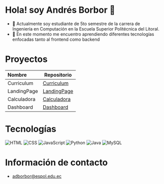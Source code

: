 # Hola! soy Andrés Borbor 👋

- 🔭 Actualmente soy estudiante de 5to semestre de la carrera de Ingeniería en Computación en la Escuela Superior Politécnica del Litoral.
- 🌱 En este momento me encuentro aprendiendo diferentes tecnologías enfocadas tanto al frontend como backend

# Proyectos

| Nombre     | Repositorio                                                                   |
|:-----------|-------------------------------------------------------------------------------|
| Curriculum | [Curriculum](https://andresborbor.github.io/curriculum)                      |
| LandingPage | [LandingPage](https://andresborbor.github.io/LandingPage) |
| Calculadora | [Calculadora](https://andresborbor.github.io/calculadora/) |
| Dashboard | [Dashboard](https://andresborbor.github.io/dashboard/admin.html) |

# Tecnologías

  ![HTML](https://img.shields.io/badge/-HTML5-333333?style=flat&logo=HTML5)
  ![CSS](https://img.shields.io/badge/-CSS-333333?style=flat&logo=CSS3&logoColor=1573b6)
  ![JavaScript](https://img.shields.io/badge/-JavaScript-333333?style=flat&logo=javascript)
  ![Python](https://img.shields.io/badge/-Python-333333?style=flat&logo=python)
  ![Java](https://img.shields.io/badge/-Java-333333?style=flat&logo=java)
  ![MySQL](https://img.shields.io/badge/-MySQL-333333?style=flat&logo=mysql)
  

# Información de contacto
  * adborbor@espol.edu.ec
